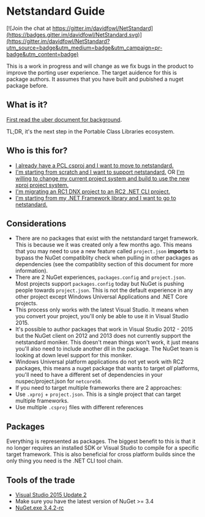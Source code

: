 # Netstandard Guide

[![Join the chat at https://gitter.im/davidfowl/NetStandard](https://badges.gitter.im/davidfowl/NetStandard.svg)](https://gitter.im/davidfowl/NetStandard?utm_source=badge&utm_medium=badge&utm_campaign=pr-badge&utm_content=badge)

This is a work in progress and will change as we fix bugs in the product to improve the porting user experience. The target auidence for this is package authors. It assumes that you have built and pubished a nuget package before.

## What is it?

[First read the uber document for background](https://github.com/dotnet/corefx/blob/master/Documentation/architecture/net-platform-standard.md).

TL;DR, it's the next step in the Portable Class Libraries ecosystem.

## Who is this for?

- [I already have a PCL csproj and I want to move to netstandard.](PclToNetStandard.md)
- [I'm starting from scratch and I want to support netstandard.](XProjNetStandard.md) OR [I'm willing to change my current project system and build to use the new xproj project system.](XProjNetStandard.md)
- [I'm migrating an RC1 DNX project to an RC2 .NET CLI project.](RC1ToRC2.md)
- [I'm starting from my .NET Framework library and I want to go to netstandard.](NETFrameworkToNetStandard.md)

## Considerations
- There are no packages that exist with the netstandard target framework. This is because we it was created only a few months ago. This means that you may need to use a new feature called `project.json` **imports** to bypass the NuGet compatiblity check when pulling in other packages as dependencies (see the compatiblity section of this document for more information).
- There are 2 NuGet experiences, `packages.config` and `project.json`. Most projects support `packages.config` today but NuGet is pushing people towards `project.json`. This is not the default experience in any other project except Windows Universal Applications and .NET Core projects.
- This process only works with the latest Visual Studio. It means when you convert your project, you'll only be able to use it in Visual Studio 2015.
- It's possible to author packages that work in Visual Studio 2012 - 2015 but the NuGet client on 2012 and 2013 does not currently support the netstandard moniker. This doesn't mean things won't work, it just means you'll also need to include another dll in the package. The NuGet team is looking at down level support for this moniker.
- Windows Universal platform applications do not yet work with RC2 packages, this means a nuget package that wants to target *all* platforms, you'll need to have a different set of dependencies in your nuspec/project.json for `netcore50`.
- If you need to target multiple frameworks there are 2 approaches:
 - Use `.xproj` + `project.json`. This is a single project that can target multiple frameworks.
 - Use multiple `.csproj` files with different references

## Packages

Everything is represented as packages. The biggest benefit to this is that it no longer requires an installed SDK or Visual Studio to compile for a specific target framework. This is also beneficial for cross platform builds since the only thing you need is the .NET CLI tool chain.

## Tools of the trade
- [Visual Studio 2015 Update 2](https://www.visualstudio.com/en-us/news/vs2015-update2-vs.aspx)
 - Make sure you have the latest version of NuGet >= 3.4
- [NuGet.exe 3.4.2-rc](https://dist.nuget.org/win-x86-commandline/v3.4.2-rc/nuget.exe)


